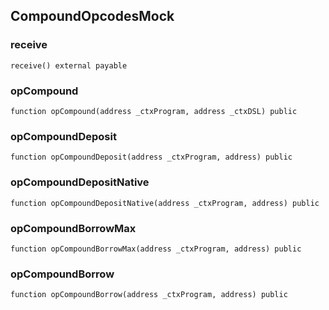 ## CompoundOpcodesMock

### receive

```solidity
receive() external payable
```

### opCompound

```solidity
function opCompound(address _ctxProgram, address _ctxDSL) public
```

### opCompoundDeposit

```solidity
function opCompoundDeposit(address _ctxProgram, address) public
```

### opCompoundDepositNative

```solidity
function opCompoundDepositNative(address _ctxProgram, address) public
```

### opCompoundBorrowMax

```solidity
function opCompoundBorrowMax(address _ctxProgram, address) public
```

### opCompoundBorrow

```solidity
function opCompoundBorrow(address _ctxProgram, address) public
```


